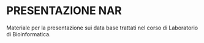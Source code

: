 # PRESENTAZIONE NAR
Materiale per la presentazione sui data base trattati nel corso di Laboratorio di Bioinformatica.
